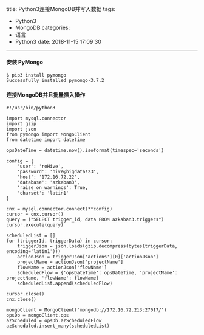 title: Python3连接MongoDB并写入数据
tags:
  - Python3
  - MongoDB
categories:
  - 语言
  - Python3
date: 2018-11-15 17:09:30
---


#### 安装 PyMongo

    $ pip3 install pymongo
    Successfully installed pymongo-3.7.2

#### 连接MongoDB并且批量插入操作

    #!/usr/bin/python3

    import mysql.connector
    import gzip
    import json
    from pymongo import MongoClient
    from datetime import datetime
    
    opsDateTime = datetime.now().isoformat(timespec='seconds')
    
    config = {
        'user': 'roHive',
        'password': 'hive@bigdata!23',
        'host': '172.16.72.22',
        'database': 'azkaban3',
        'raise_on_warnings': True,
        'charset': 'latin1'
    }
    
    cnx = mysql.connector.connect(**config)
    cursor = cnx.cursor()
    query = ("SELECT trigger_id, data FROM azkaban3.triggers")
    cursor.execute(query)
    
    scheduledList = []
    for (triggerId, triggerData) in cursor:
        triggerJson = json.loads(gzip.decompress(bytes(triggerData, encoding='latin1')))
        actionJson = triggerJson['actions'][0]['actionJson']
        projectName = actionJson['projectName']
        flowName = actionJson['flowName']
        scheduledFlow = {'opsDateTime': opsDateTime, 'projectName': projectName, 'flowName': flowName}
        scheduledList.append(scheduledFlow)
    
    cursor.close()
    cnx.close()
    
    mongoClient = MongoClient('mongodb://172.16.72.213:27017/')
    opsDb = mongoClient.ops
    azScheduled = opsDb.azScheduledFlow
    azScheduled.insert_many(scheduledList)
    
